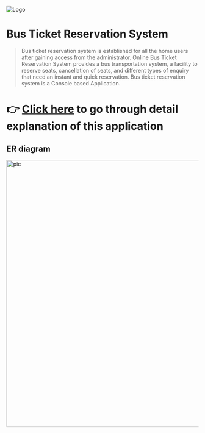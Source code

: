 ![Logo](https://user-images.githubusercontent.com/90348363/221415933-5c52e9e5-9912-4747-8ded-8648a7a8ba9c.png)

# Bus Ticket Reservation System

> Bus ticket reservation system is established for all the home users after gaining access from the administrator. Online Bus Ticket Reservation System provides a bus transportation system, a facility to reserve seats, cancellation of seats, and different types of enquiry that need an instant and quick reservation.
> Bus ticket reservation system is a Console based Application.

# 👉 [Click here](https://drive.google.com/file/d/1bbn4JBgGA4eLhT2uzVsrmUG6E26BoOV1/view?usp=sharing) to go through detail explanation of this application 

## ER diagram
<img width="839" height="700" alt="pic" src="https://user-images.githubusercontent.com/90348363/221415866-275fa807-fcf5-4bad-824a-c8d61f2b1b4a.png">
